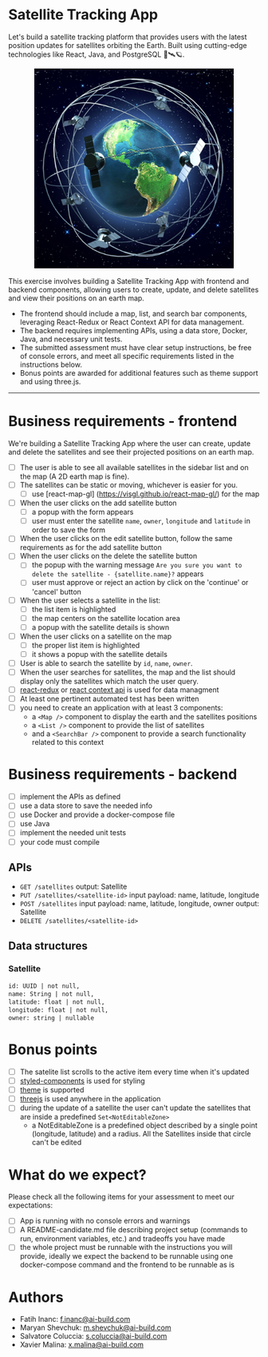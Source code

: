 # Satellite Tracking App

Let's build a satellite tracking platform that provides users with the latest position updates for satellites orbiting the Earth. Built using cutting-edge technologies like React, Java, and PostgreSQL 🚀🛰️🪐.

<p align="center">
  <img width="400" src="./assets/galaxy.jpg" alt="Galaxy">
</p>

This exercise involves building a Satellite Tracking App with frontend and backend components, allowing users to create, update, and delete satellites and view their positions on an earth map.
- The frontend should include a map, list, and search bar components, leveraging React-Redux or React Context API for data management.
- The backend requires implementing APIs, using a data store, Docker, Java, and necessary unit tests.
- The submitted assessment must have clear setup instructions, be free of console errors, and meet all specific requirements listed in the instructions below. 
- Bonus points are awarded for additional features such as theme support and using three.js.

---

# Business requirements - frontend

We're building a Satellite Tracking App where the user can create, update and delete the satellites and see their projected positions on an earth map.

- [ ] The user is able to see all available satellites in the sidebar list and on the map (A 2D earth map is fine).
- [ ] The satellites can be static or moving, whichever is easier for you.
  - [ ] use [react-map-gl] (https://visgl.github.io/react-map-gl/) for the map
- [ ] When the user clicks on the add satellite button
  - [ ] a popup with the form appears
  - [ ] user must enter the satellite `name`, `owner`, `longitude` and `latitude` in order to save the form
- [ ] When the user clicks on the edit satellite button, follow the same requirements as for the add satellite button
- [ ] When the user clicks on the delete the satellite button
  - [ ] the popup with the warning message `Are you sure you want to delete the satellite - {satellite.name}?` appears
  - [ ] user must approve or reject an action by click on the 'continue' or 'cancel' button
- [ ] When the user selects a satellite in the list:
  - [ ] the list item is highlighted
  - [ ] the map centers on the satellite location area
  - [ ] a popup with the satellite details is shown
- [ ] When the user clicks on a satellite on the map
  - [ ] the proper list item is highlighted
  - [ ] it shows a popup with the satellite details
- [ ] User is able to search the satellite by `id`, `name`, `owner`.
- [ ] When the user searches for satellites, the map and the list should display only the satellites which match the user query.
- [ ] [react-redux](https://react-redux.js.org/) or [react context api](https://react-redux.js.org/) is used for data managment
- [ ] At least one pertinent automated test has been written
- [ ] you need to create an application with at least 3 components:
    - a `<Map />` component to display the earth and the satellites positions
    - a `<List />` component to provide the list of satellites
    - and a `<SearchBar />` component to provide a search functionality related to this context

# Business requirements - backend
- [ ] implement the APIs as defined
- [ ] use a data store to save the needed info
- [ ] use Docker and provide a docker-compose file
- [ ] use Java
- [ ] implement the needed unit tests
- [ ] your code must compile

## APIs
- `GET /satellites`
  output: Satellite
- `PUT /satellites/<satellite-id>`
  input payload:
    name,
    latitude,
    longitude
- `POST /satellites`
  input payload:
    name,
    latitude,
    longitude,
    owner
  output: Satellite
- `DELETE /satellites/<satellite-id>`

## Data structures

### Satellite
	id: UUID | not null,
	name: String | not null,
	latitude: float | not null,
	longitude: float | not null,
	owner: string | nullable

# Bonus points

- [ ] The satelite list scrolls to the active item every time when it's updated
- [ ] [styled-components](https://styled-components.com/) is used for styling
- [ ] [theme](https://styled-components.com/docs/advanced#theming) is supported
- [ ] [threejs](https://threejs.org/) is used anywhere in the application
- [ ] during the update of a satellite the user can't update the satellites that are inside a predefined `Set<NotEditableZone>`
	- a NotEditableZone is a predefined object described by a single point (longitude, latitude) and a radius. All the Satellites inside that circle can't be edited

# What do we expect?

Please check all the following items for your assessment to meet our expectations:

- [ ] App is running with no console errors and warnings
- [ ] A README-candidate.md file describing project setup (commands to run, environment variables, etc.) and tradeoffs you have made
- [ ] the whole project must be runnable with the instructions you will provide, ideally we expect the backend to be runnable using one docker-compose command and the frontend to be runnable as is

# Authors
- Fatih Inanc: f.inanc@ai-build.com
- Maryan Shevchuk: m.shevchuk@ai-build.com
- Salvatore Coluccia: s.coluccia@ai-build.com
- Xavier Malina: x.malina@ai-build.com
